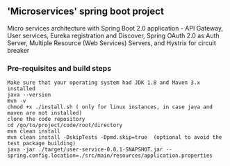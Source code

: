 ## 'Microservices' spring boot project
Micro services architecture with Spring Boot 2.0 application - API Gateway, User services, Eureka registration and Discover, Spring OAuth 2.0 as Auth Server, Multiple Resource (Web Services) Servers, and Hystrix for circuit breaker

### Pre-requisites and build steps
```
Make sure that your operating system had JDK 1.8 and Maven 3.x installed
java --version
mvn -v
chmod +x ./install.sh ( only for linux instances, in case java and maven are not installed) 
clone the code repository
cd /go/to/project/code/root/directory
mvn clean install
mvn clean install -DskipTests -Dpmd.skip=true  (optional to avoid the test package building)
java -jar ./target/user-service-0.0.1-SNAPSHOT.jar --spring.config.location=./src/main/resources/application.properties
```
